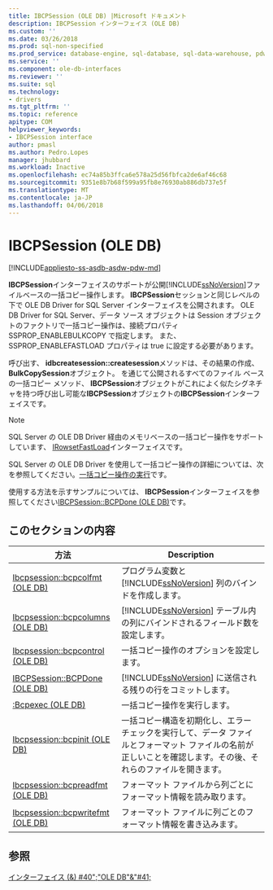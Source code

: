 ```yaml
---
title: IBCPSession (OLE DB) |Microsoft ドキュメント
description: IBCPSession インターフェイス (OLE DB)
ms.custom: ''
ms.date: 03/26/2018
ms.prod: sql-non-specified
ms.prod_service: database-engine, sql-database, sql-data-warehouse, pdw
ms.service: ''
ms.component: ole-db-interfaces
ms.reviewer: ''
ms.suite: sql
ms.technology:
- drivers
ms.tgt_pltfrm: ''
ms.topic: reference
apitype: COM
helpviewer_keywords:
- IBCPSession interface
author: pmasl
ms.author: Pedro.Lopes
manager: jhubbard
ms.workload: Inactive
ms.openlocfilehash: ec74a85b3ffca6e578a25d56fbfca2de6af46c68
ms.sourcegitcommit: 9351e8b7b68f599a95fb8e76930ab886db737e5f
ms.translationtype: MT
ms.contentlocale: ja-JP
ms.lasthandoff: 04/06/2018
---
```

# <a name="ibcpsession-ole-db"></a>IBCPSession (OLE DB)
[!INCLUDE[appliesto-ss-asdb-asdw-pdw-md](../../../includes/appliesto-ss-asdb-asdw-pdw-md.md)]

  **IBCPSession**インターフェイスのサポートが公開[!INCLUDE[ssNoVersion](../../../includes/ssnoversion-md.md)]ファイルベースの一括コピー操作します。 **IBCPSession**セッションと同じレベルの下で OLE DB Driver for SQL Server インターフェイスを公開されます。 OLE DB Driver for SQL Server、データ ソース オブジェクトは Session オブジェクトのファクトリで一括コピー操作は、接続プロパティ SSPROP_ENABLEBULKCOPY で指定します。 また、SSPROP_ENABLEFASTLOAD プロパティは true に設定する必要があります。  
  
 呼び出す、 **idbcreatesession::createsession**メソッドは、その結果の作成、 **BulkCopySession**オブジェクト。 を通じて公開されるすべてのファイル ベースの一括コピー メソッド、 **IBCPSession**オブジェクトがこれによく似たシグネチャを持つ呼び出し可能な**IBCPSession**オブジェクトの**IBCPSession**インターフェイスです。  
  
> [!NOTE]  
>  SQL Server の OLE DB Driver 経由のメモリベースの一括コピー操作をサポートしています、 [IRowsetFastLoad](../../oledb/ole-db-interfaces/irowsetfastload-ole-db.md)インターフェイスです。  
  
 SQL Server の OLE DB Driver を使用して一括コピー操作の詳細については、次を参照してください。[一括コピー操作の実行](../../oledb/features/performing-bulk-copy-operations.md)です。  
  
 使用する方法を示すサンプルについては、 **IBCPSession**インターフェイスを参照してください[IBCPSession::BCPDone &#40;OLE DB&#41;](../../oledb/ole-db-interfaces/ibcpsession-bcpdone-ole-db.md)です。  
  
## <a name="in-this-section"></a>このセクションの内容  
  
|方法|Description|  
|------------|-----------------|  
|[Ibcpsession::bcpcolfmt &#40;OLE DB&#41;](../../oledb/ole-db-interfaces/ibcpsession-bcpcolfmt-ole-db.md)|プログラム変数と [!INCLUDE[ssNoVersion](../../../includes/ssnoversion-md.md)] 列のバインドを作成します。|  
|[Ibcpsession::bcpcolumns &#40;OLE DB&#41;](../../oledb/ole-db-interfaces/ibcpsession-bcpcolumns-ole-db.md)|[!INCLUDE[ssNoVersion](../../../includes/ssnoversion-md.md)] テーブル内の列にバインドされるフィールド数を設定します。|  
|[Ibcpsession::bcpcontrol &#40;OLE DB&#41;](../../oledb/ole-db-interfaces/ibcpsession-bcpcontrol-ole-db.md)|一括コピー操作のオプションを設定します。|  
|[IBCPSession::BCPDone &#40;OLE DB&#41;](../../oledb/ole-db-interfaces/ibcpsession-bcpdone-ole-db.md)|[!INCLUDE[ssNoVersion](../../../includes/ssnoversion-md.md)] に送信される残りの行をコミットします。|  
|[:Bcpexec &#40;OLE DB&#41;](../../oledb/ole-db-interfaces/ibcpsession-bcpexec-ole-db.md)|一括コピー操作を実行します。|  
|[Ibcpsession::bcpinit &#40;OLE DB&#41;](../../oledb/ole-db-interfaces/ibcpsession-bcpinit-ole-db.md)|一括コピー構造を初期化し、エラー チェックを実行して、データ ファイルとフォーマット ファイルの名前が正しいことを確認します。その後、それらのファイルを開きます。|  
|[Ibcpsession::bcpreadfmt &#40;OLE DB&#41;](../../oledb/ole-db-interfaces/ibcpsession-bcpreadfmt-ole-db.md)|フォーマット ファイルから列ごとにフォーマット情報を読み取ります。|  
|[Ibcpsession::bcpwritefmt &#40;OLE DB&#41;](../../oledb/ole-db-interfaces/ibcpsession-bcpwritefmt-ole-db.md)|フォーマット ファイルに列ごとのフォーマット情報を書き込みます。|  
  
## <a name="see-also"></a>参照  
 [インターフェイス (&) #40";"OLE DB"&"#41;](../../oledb/ole-db-interfaces/oledb-driver-for-sql-server-ole-db-interfaces.md)  
  
  
